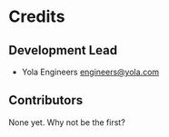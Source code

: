 # Credits

## Development Lead

* Yola Engineers <engineers@yola.com>

## Contributors

None yet. Why not be the first?
